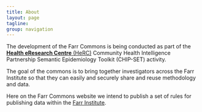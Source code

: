 ```yaml
---
title: About
layout: page
tagline:
group: navigation
---
```


The development of the Farr Commons is being conducted as part of the [**Health eResearch Centre** (HeRC)](http://www.farrinstitute.org/centre/HeRC/63_About.html) Community Health Intelligence Partnership Semantic Epidemiology Toolkit (CHIP-SET) activity.  

The goal of the commons is to bring together investigators across the Farr Institute so that they can easily and securely share and reuse methodology and data.

Here on the Farr Commons website we intend to publish a set of rules for publishing data within
the [Farr Institute](http://www.farrinstitute.org/).
